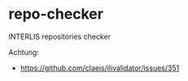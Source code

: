 # repo-checker
INTERLIS repositories checker

Achtung:
- https://github.com/claeis/ilivalidator/issues/351